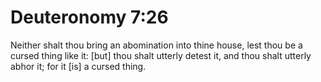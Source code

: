 # Deuteronomy 7:26

Neither shalt thou bring an abomination into thine house, lest thou be a cursed thing like it: [but] thou shalt utterly detest it, and thou shalt utterly abhor it; for it [is] a cursed thing.